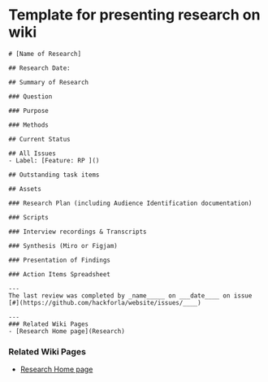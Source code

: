 # Template for presenting research on wiki

```
# [Name of Research]

## Research Date: 

## Summary of Research 

### Question

### Purpose

### Methods

## Current Status

## All Issues
- Label: [Feature: RP ]()

## Outstanding task items

## Assets

### Research Plan (including Audience Identification documentation)

### Scripts

### Interview recordings & Transcripts

### Synthesis (Miro or Figjam)

### Presentation of Findings	

### Action Items Spreadsheet

---
The last review was completed by _name_____ on ___date____ on issue [#](https://github.com/hackforla/website/issues/____)

---
### Related Wiki Pages
- [Research Home page](Research)

```
### Related Wiki Pages
- [Research Home page](Research)

